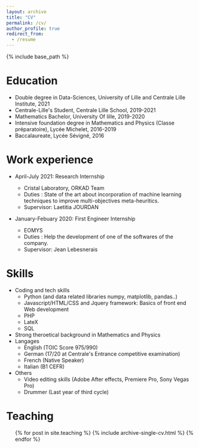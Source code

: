 ```yaml
---
layout: archive
title: "CV"
permalink: /cv/
author_profile: true
redirect_from:
  - /resume
---
```


{% include base_path %}

Education
======
* Double degree in Data-Sciences, University of Lille and Centrale Lille Institute, 2021 
* Centrale-Lille's Student, Centrale Lille School, 2019-2021
* Mathematics Bachelor, University Of lille, 2019-2020 
* Intensive foundation degree in Mathematics and Physics (Classe préparatoire), Lycée Michelet, 2016-2019
* Baccalaureate, Lycée Sévigné, 2016





Work experience
======
* April-July 2021: Research Internship
  * Cristal Laboratory, ORKAD Team
  * Duties : State of the art about incorporation of machine learning techniques to improve multi-objectives meta-heuritics.
  * Supervisor: Laetitia JOURDAN

* January-Febuary 2020: First Engineer Internship
  * EOMYS 
  * Duties : Help the development of one of the softwares of the company.
  * Supervisor: Jean Lebesnerais
  
Skills
======
* Coding and tech skills
  * Python (and data related libraries numpy, matplotlib, pandas..)
  * Javascript/HTML/CSS and Jquery framework: Basics of front end Web development
  * PHP 
  * LateX
  * SQL
* Strong theroetical background in Mathematics and Physics
* Langages
  * English (TOIC Score 975/990)
  * German (17/20 at Centrale's Entrance competitive examination) 
  * French (Native Speaker)
  * Italian (B1 CEFR)
* Others
  * Video editing skills (Adobe After effects, Premiere Pro, Sony Vegas Pro)
  * Drummer (Last year of third cycle)
  
  
Teaching
======
  <ul>{% for post in site.teaching %}
    {% include archive-single-cv.html %}
  {% endfor %}</ul>
  

